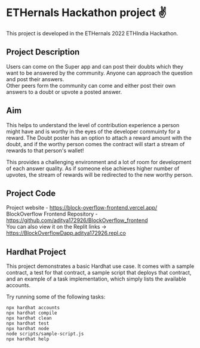 # ETHernals Hackathon project ✌
This project is developed in the ETHernals 2022 ETHIndia Hackathon.<br>

## Project Description
Users can come on the Super app and can post their doubts which they want to be answered by the community. Anyone can approach the question and post their answers.<br>
Other peers form the community can come and either post their own answers to a doubt or upvote a posted answer.

## Aim
This helps to understand the level of contribution experience a person might have and is worthy in the eyes of the developer commuinty for a reward. The Doubt poster has an option to attach a reward amount with the doubt, and if the worthy person comes the contract will start a stream of rewards to that person's wallet!

This provides a challenging environment and a lot of room for development of each answer quality. As if someone else achieves higher number of upvotes, the stream of rewards will be redirected to the new worthy person.

## Project Code
Project website - https://block-overflow-frontend.vercel.app/ <br>
BlockOverflow Frontend Repository - https://github.com/aditya172926/BlockOverflow_frontend <br>
You can also view it on the Replit links -> https://BlockOverflowDapp.aditya172926.repl.co

## Hardhat Project

This project demonstrates a basic Hardhat use case. It comes with a sample contract, a test for that contract, a sample script that deploys that contract, and an example of a task implementation, which simply lists the available accounts.

Try running some of the following tasks:

```shell
npx hardhat accounts
npx hardhat compile
npx hardhat clean
npx hardhat test
npx hardhat node
node scripts/sample-script.js
npx hardhat help
```
